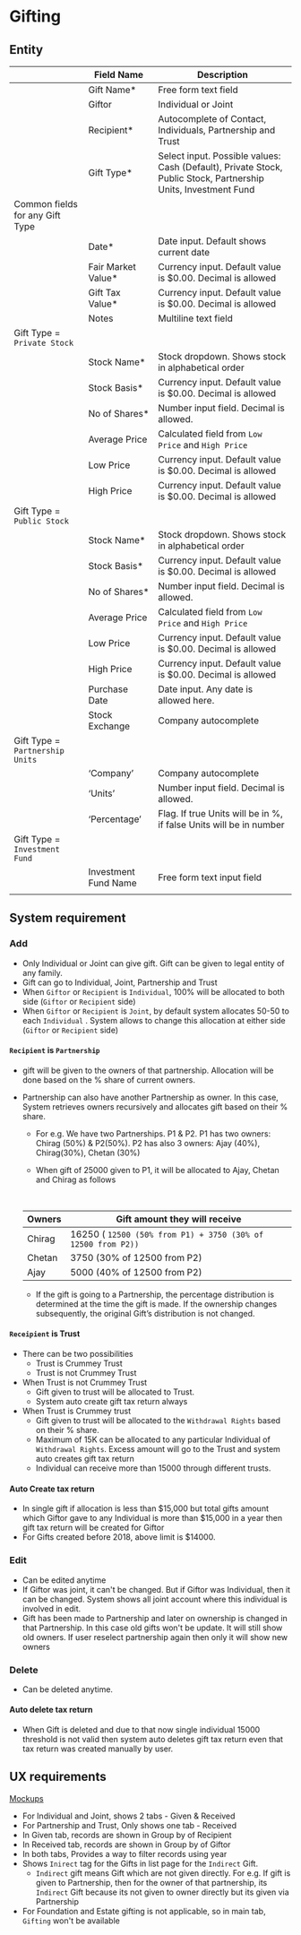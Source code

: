 # Gifting

## Entity

|                                 | Field Name           | Description                                                  |
| ------------------------------- | -------------------- | ------------------------------------------------------------ |
|                                 | Gift Name*           | Free form text field                                         |
|                                 | Giftor               | Individual or Joint                                          |
|                                 | Recipient*           | Autocomplete of Contact, Individuals, Partnership and Trust  |
|                                 | Gift Type*           | Select input. Possible values: Cash (Default), Private Stock, Public Stock, Partnership Units, Investment Fund |
| Common fields for any Gift Type |                      |                                                              |
|                                 | Date*                | Date input. Default shows current date                       |
|                                 | Fair Market Value*   | Currency input. Default value is $0.00. Decimal is allowed   |
|                                 | Gift Tax Value*      | Currency input. Default value is $0.00. Decimal is allowed   |
|                                 | Notes                | Multiline text field                                         |
| Gift Type = `Private Stock`     |                      |                                                              |
|                                 | Stock Name*          | Stock dropdown. Shows stock in alphabetical order            |
|                                 | Stock Basis*         | Currency input. Default value is $0.00. Decimal is allowed   |
|                                 | No of Shares*        | Number input field. Decimal is allowed.                      |
|                                 | Average Price        | Calculated field from `Low Price` and `High Price`           |
|                                 | Low Price            | Currency input. Default value is $0.00. Decimal is allowed   |
|                                 | High Price           | Currency input. Default value is $0.00. Decimal is allowed   |
| Gift Type = `Public Stock`      |                      |                                                              |
|                                 | Stock Name*          | Stock dropdown. Shows stock in alphabetical order            |
|                                 | Stock Basis*         | Currency input. Default value is $0.00. Decimal is allowed   |
|                                 | No of Shares*        | Number input field. Decimal is allowed.                      |
|                                 | Average Price        | Calculated field from `Low Price` and `High Price`           |
|                                 | Low Price            | Currency input. Default value is $0.00. Decimal is allowed   |
|                                 | High Price           | Currency input. Default value is $0.00. Decimal is allowed   |
|                                 | Purchase Date        | Date input. Any date is allowed here.                        |
|                                 | Stock Exchange       | Company autocomplete                                         |
| Gift Type = `Partnership Units` |                      |                                                              |
|                                 | ‘Company’            | Company autocomplete                                         |
|                                 | ‘Units’              | Number input field. Decimal is allowed.                      |
|                                 | ‘Percentage’         | Flag. If true Units will be in %, if false Units will be in number |
| Gift Type = `Investment Fund`   |                      |                                                              |
|                                 | Investment Fund Name | Free form text input field                                   |
|                                 |                      |                                                              |



## System requirement

### Add

- Only Individual or Joint can give gift. Gift can be given to legal entity of any family.
- Gift can go to Individual, Joint, Partnership and Trust
- When `Giftor` or `Recipient` is `Individual`, 100% will be allocated to both side (`Giftor` or `Recipient` side)
- When `Giftor` or `Recipient` is `Joint`, by default system allocates 50-50 to each `Individual` . System allows to change this allocation at either side (`Giftor` or `Recipient` side)

#### `Recipient` is `Partnership`

- gift will be given to the owners of that partnership. Allocation will be done based on the % share of  current owners. 

- Partnership can also have another Partnership  as owner. In this case, System retrieves owners recursively and allocates gift based on their % share.

  - For e.g. We have two Partnerships. P1 & P2.  P1 has two owners: Chirag (50%) & P2(50%). P2 has also 3 owners: Ajay (40%), Chirag(30%), Chetan (30%)

  -  When gift of 25000 given to P1, it will be allocated to Ajay, Chetan and Chirag as follows
  
    ​	

    | Owners | Gift amount they will receive                                |
  | ------ | ------------------------------------------------------------ |
    | Chirag | 16250 ( `12500 (50% from P1) + 3750 (30% of 12500 from P2))` |
  | Chetan | 3750 (30% of 12500 from P2)                                  |
    | Ajay   | 5000 (40% of 12500 from P2)                                  |
  
  - If the gift is going to a Partnership, the percentage distribution is determined at the time the gift is made. If the ownership changes subsequently, the original Gift’s distribution is not changed.

#### `Receipient` is Trust

- There can be two possibilities
  - Trust is Crummey Trust
  - Trust is not Crummey Trust
- When Trust is not Crummey Trust
  - Gift given to trust will be allocated to Trust. 
  - System auto create gift tax return always
- When Trust is Crummey trust
  - Gift given to trust will be allocated to the `Withdrawal Rights` based on their % share.
  - Maximum of 15K can be allocated to any particular Individual of `Withdrawal Rights`. Excess amount will go to the Trust and system auto creates gift tax return
  - Individual can receive more than 15000 through different trusts.

#### Auto Create tax return

- In single gift if allocation is less than $15,000 but total gifts amount which Giftor gave to any Individual is more than $15,000 in a year then gift tax return will be created for Giftor
- For Gifts created before 2018, above limit is $14000.

### Edit

- Can be edited anytime
- If Giftor was joint, it can't be changed. But if Giftor was Individual, then it can be changed. System shows all joint account where this individual is involved in edit.
- Gift has been made to Partnership and later on ownership is changed in that Partnership. In this case old gifts won't be update.  It will still show old owners. If user reselect partnership again then only it will show new owners

### Delete

- Can be deleted anytime.

#### Auto delete tax return

- When Gift is deleted and due to that now single individual 15000 threshold is not valid then system auto deletes gift tax return even that tax return was created manually by user.



## UX requirements

[Mockups]()

- For Individual and Joint, shows 2 tabs - Given & Received
- For Partnership and Trust, Only shows one tab - Received
- In Given tab, records are shown in Group by of Recipient
- In Received tab, records are shown in Group by of Giftor
- In both tabs, Provides a way to filter records using year
- Shows `Inirect` tag for the Gifts in list page for the `Indirect` Gift.
  - `Indirect` gift means Gift which are not given directly.  For e.g. If gift is given to Partnership, then for the owner of that partnership, its `Indirect` Gift because its not given to owner directly but its given via Partnership
- For Foundation and Estate gifting is not applicable, so in main tab, `Gifting` won't be available

